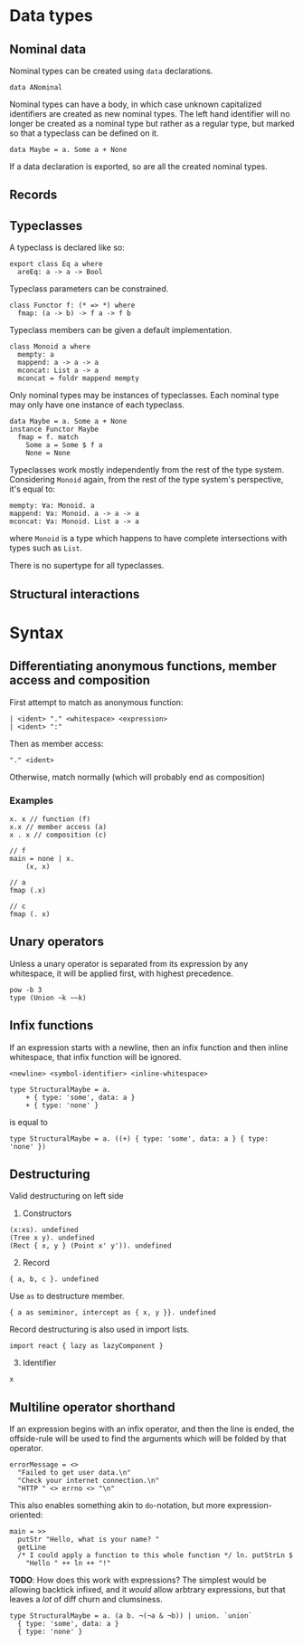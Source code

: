 # Data types

## Nominal data

Nominal types can be created using `data` declarations.
```
data ANominal
```

Nominal types can have a body, in which case unknown capitalized identifiers are
created as new nominal types. The left hand identifier will no longer be created
as a nominal type but rather as a regular type, but marked so that a typeclass
can be defined on it.
```
data Maybe = a. Some a + None
```

If a data declaration is exported, so are all the created nominal types.

## Records

## Typeclasses
A typeclass is declared like so:
```
export class Eq a where
  areEq: a -> a -> Bool
```

Typeclass parameters can be constrained.
```
class Functor f: (* => *) where
  fmap: (a -> b) -> f a -> f b
```

Typeclass members can be given a default implementation.
```
class Monoid a where
  mempty: a
  mappend: a -> a -> a
  mconcat: List a -> a
  mconcat = foldr mappend mempty
```

Only nominal types may be instances of typeclasses. Each nominal type may only
have one instance of each typeclass.
```
data Maybe = a. Some a + None
instance Functor Maybe
  fmap = f. match
    Some a = Some $ f a
    None = None
```

Typeclasses work mostly independently from the rest of the type system. Considering
`Monoid` again, from the rest of the type system's perspective, it's equal to:
```
mempty: ∀a: Monoid. a
mappend: ∀a: Monoid. a -> a -> a
mconcat: ∀a: Monoid. List a -> a
```
where `Monoid` is a type which happens to have complete intersections with types
such as `List`.

There is no supertype for all typeclasses.

## Structural interactions

# Syntax

## Differentiating anonymous functions, member access and composition
First attempt to match as anonymous function:
```
| <ident> "." <whitespace> <expression>
| <ident> ":"
```
Then as member access:
```
"." <ident>
```
Otherwise, match normally (which will probably end as composition)

### Examples
```
x. x // function (f)
x.x // member access (a)
x . x // composition (c)

// f
main = none | x.
    (x, x)

// a
fmap (.x)

// c
fmap (. x)
```

## Unary operators
Unless a unary operator is separated from its expression by any whitespace, it
will be applied first, with highest precedence.

```
pow -b 3
type (Union ~k ~~k)
```

## Infix functions
If an expression starts with a newline, then an infix function and then
inline whitespace, that infix function will be ignored.

```
<newline> <symbol-identifier> <inline-whitespace>
```

```
type StructuralMaybe = a.
    + { type: 'some', data: a }
    + { type: 'none' }
```

is equal to

```
type StructuralMaybe = a. ((+) { type: 'some', data: a } { type: 'none' })
```

## Destructuring
Valid destructuring on left side

1. Constructors
```
(x:xs). undefined
(Tree x y). undefined
(Rect { x, y } (Point x' y')). undefined
```

2. Record
```
{ a, b, c }. undefined
```

Use `as` to destructure member.
```
{ a as semiminor, intercept as { x, y }}. undefined
```

Record destructuring is also used in import lists.

```
import react { lazy as lazyComponent }
```

3. Identifier
```
x
```

## Multiline operator shorthand

If an expression begins with an infix operator, and then the line is ended, the
offside-rule will be used to find the arguments which will be folded by that
operator.

```
errorMessage = <>
  "Failed to get user data.\n"
  "Check your internet connection.\n"
  "HTTP " <> errno <> "\n"
```

This also enables something akin to `do`-notation, but more expression-oriented:
```
main = >>
  putStr "Hello, what is your name? "
  getLine
  /* I could apply a function to this whole function */ ln. putStrLn $
    "Hello " ++ ln ++ "!"
```

**TODO**: How does this work with expressions? The simplest would be allowing backtick infixed,
and it *would* allow arbtrary expressions, but that leaves a *lot* of diff churn
and clumsiness.

```
type StructuralMaybe = a. (a b. ¬(¬a & ¬b)) | union. `union`
  { type: 'some', data: a }
  { type: 'none' }
```
